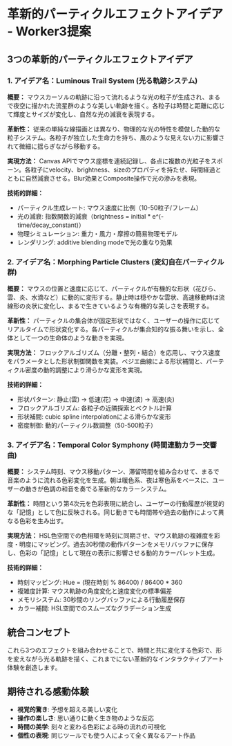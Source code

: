 # 革新的パーティクルエフェクトアイデア - Worker3提案

## 3つの革新的パーティクルエフェクトアイデア

### 1. アイデア名：**Luminous Trail System (光る軌跡システム)**
**概要：** マウスカーソルの軌跡に沿って流れるような光の粒子が生成され、まるで夜空に描かれた流星群のような美しい軌跡を描く。各粒子は時間と距離に応じて輝度とサイズが変化し、自然な光の減衰を表現する。

**革新性：** 従来の単純な線描画とは異なり、物理的な光の特性を模倣した動的な粒子システム。各粒子が独立した生命力を持ち、風のような見えない力に影響されて微細に揺らぎながら移動する。

**実現方法：** Canvas APIでマウス座標を連続記録し、各点に複数の光粒子をスポーン。各粒子にvelocity、brightness、sizeのプロパティを持たせ、時間経過とともに自然減衰させる。Blur効果とComposite操作で光の滲みを表現。

**技術的詳細：**
- パーティクル生成レート: マウス速度に比例（10-50粒子/フレーム）
- 光の減衰: 指数関数的減衰（brightness = initial * e^(-time/decay_constant)）
- 物理シミュレーション: 重力・風力・摩擦の簡易物理モデル
- レンダリング: additive blending modeで光の重なり効果

### 2. アイデア名：**Morphing Particle Clusters (変幻自在パーティクル群)**
**概要：** マウスの位置と速度に応じて、パーティクルが有機的な形状（花びら、雲、炎、水滴など）に動的に変形する。静止時は穏やかな雲状、高速移動時は流線形の炎状に変化し、まるで生きているような有機的な美しさを表現する。

**革新性：** パーティクルの集合体が固定形状ではなく、ユーザーの操作に応じてリアルタイムで形状変化する。各パーティクルが集合知的な振る舞いを示し、全体として一つの生命体のような動きを実現。

**実現方法：** フロックアルゴリズム（分離・整列・結合）を応用し、マウス速度をパラメータとした形状制御関数を実装。ベジエ曲線による形状補間と、パーティクル密度の動的調整により滑らかな変形を実現。

**技術的詳細：**
- 形状パターン: 静止(雲) → 低速(花) → 中速(波) → 高速(炎)
- フロックアルゴリズム: 各粒子の近隣探索とベクトル計算
- 形状補間: cubic spline interpolationによる滑らかな変形
- 密度制御: 動的パーティクル数調整（50-500粒子）

### 3. アイデア名：**Temporal Color Symphony (時間連動カラー交響曲)**
**概要：** システム時刻、マウス移動パターン、滞留時間を組み合わせて、まるで音楽のように流れる色彩変化を生成。朝は暖色系、夜は寒色系をベースに、ユーザーの動きが色調の和音を奏でる革新的なカラーシステム。

**革新性：** 時間という第4次元を色彩表現に統合し、ユーザーの行動履歴が視覚的な「記憶」として色に反映される。同じ動きでも時間帯や過去の動作によって異なる色彩を生み出す。

**実現方法：** HSL色空間での色相環を時刻に同期させ、マウス軌跡の複雑度を彩度・明度にマッピング。過去30秒間の動作パターンをメモリバッファに保存し、色彩の「記憶」として現在の表示に影響させる動的カラーパレット生成。

**技術的詳細：**
- 時刻マッピング: Hue = (現在時刻 % 86400) / 86400 * 360
- 複雑度計算: マウス軌跡の角度変化と速度変化の標準偏差
- メモリシステム: 30秒間のリングバッファによる行動履歴保存
- カラー補間: HSL空間でのスムーズなグラデーション生成

## 統合コンセプト
これら3つのエフェクトを組み合わせることで、時間と共に変化する色彩で、形を変えながら光る軌跡を描く、これまでにない革新的なインタラクティブアート体験を創造します。

## 期待される感動体験
- **視覚的驚き**: 予想を超える美しい変化
- **操作の楽しさ**: 思い通りに動く生き物のような反応
- **時間の美学**: 刻々と変わる色彩による時の流れの可視化
- **個性の表現**: 同じツールでも使う人によって全く異なるアート作品